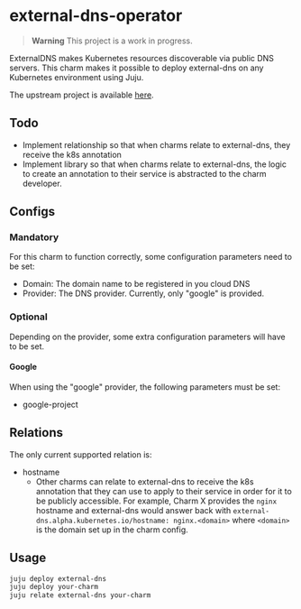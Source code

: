 # external-dns-operator

> **Warning** This project is a work in progress.

ExternalDNS makes Kubernetes resources discoverable via public DNS servers. This charm makes it 
possible to deploy external-dns on any Kubernetes environment using Juju.

The upstream project is available [here](https://github.com/kubernetes-sigs/external-dns).

## Todo
- Implement relationship so that when charms relate to external-dns, they receive the k8s annotation
- Implement library so that when charms relate to external-dns, the logic to create an annotation
to their service is abstracted to the charm developer.

## Configs

### Mandatory
For this charm to function correctly, some configuration parameters need to be set:
- Domain: The domain name to be registered in you cloud DNS
- Provider: The DNS provider. Currently, only "google" is provided.

### Optional
Depending on the provider, some extra configuration parameters will have to be set.

#### Google
When using the "google" provider, the following parameters must be set:
- google-project

## Relations

The only current supported relation is:
- hostname
  - Other charms can relate to external-dns to receive the k8s annotation that they can use to 
  apply to their service in order for it to be publicly accessible. For example, Charm X provides 
  the `nginx` hostname and external-dns would answer back with 
  `external-dns.alpha.kubernetes.io/hostname: nginx.<domain>` where `<domain>` is the domain set up
  in the charm config.

## Usage

```bash
juju deploy external-dns
juju deploy your-charm
juju relate external-dns your-charm
```
